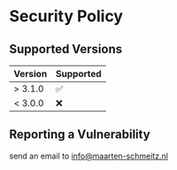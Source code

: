 # Security Policy

## Supported Versions

| Version | Supported          |
| ------- | ------------------ |
| > 3.1.0   | :white_check_mark: |
| < 3.0.0   | :x:                |

## Reporting a Vulnerability

send an email to info@maarten-schmeitz.nl
